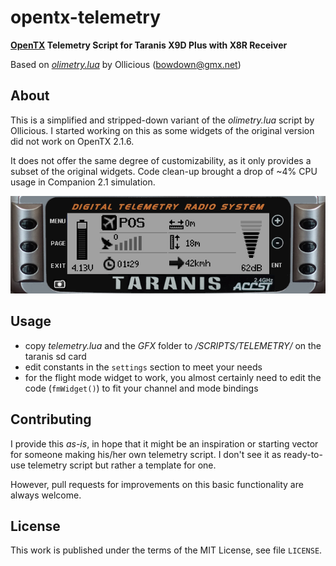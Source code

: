 # opentx-telemetry
**[OpenTX](http://www.open-tx.org) Telemetry Script for Taranis X9D Plus with
X8R Receiver**

Based on [_olimetry.lua_](https://www.youtube.com/watch?v=dMNDhq2QJv4) by
Ollicious (bowdown@gmx.net)

## About
This is a simplified and stripped-down variant of the _olimetry.lua_ script by
Ollicious. I started working on this as some widgets of the original version did
not work on OpenTX 2.1.6.

It does not offer the same degree of customizability, as it only provides a
subset of the original widgets. Code clean-up brought a drop of ~4% CPU usage in
Companion 2.1 simulation.

![](https://github.com/lynix/opentx-telemetry/blob/master/screenshot.png)

## Usage
* copy _telemetry.lua_ and the _GFX_ folder to _/SCRIPTS/TELEMETRY/_ on the
  taranis sd card
* edit constants in the `settings` section to meet your needs
* for the flight mode widget to work, you almost certainly need to edit the code
  (`fmWidget()`) to fit your channel and mode bindings

## Contributing
I provide this _as-is_, in hope that it might be an inspiration or starting
vector for someone making his/her own telemetry script. I don't see it as
ready-to-use telemetry script but rather a template for one.

However, pull requests for improvements on this basic functionality are always
welcome.

## License
This work is published under the terms of the MIT License, see file `LICENSE`.
